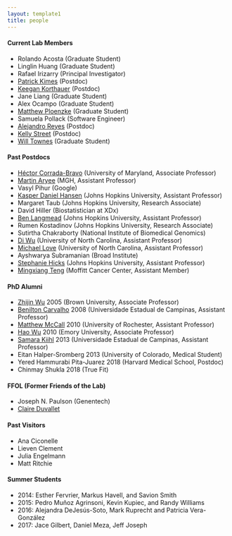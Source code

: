 ```yaml
---
layout: template1
title: people
---
```


#### Current Lab Members

- Rolando Acosta (Graduate Student)
- Linglin Huang (Graduate Student)
- Rafael Irizarry (Principal Investigator)
- [Patrick Kimes](http://pkimes.org/) (Postdoc)
- [Keegan Korthauer](http://kkorthauer.org/) (Postdoc)
- Jane Liang (Graduate Student)
- Alex Ocampo (Graduate Student)
- [Matthew Ploenzke](https://mploenzke.github.io/) (Graduate Student)
- Samuela Pollack (Software Engineer)
- [Alejandro Reyes](http://alejandroreyes.org/) (Postdoc)
- [Kelly Street](https://github.com/kstreet13/) (Postdoc)
- [Will Townes](https://willtownes.github.io/) (Graduate Student)

#### Past Postdocs

- [Héctor Corrada-Bravo](http://www.hcbravo.org/) (University of Maryland, Associate Professor)
- [Martin Aryee](http://aryee.mgh.harvard.edu/) (MGH, Assistant Professor)
- Vasyl Pihur (Google)
- [Kasper Daniel Hansen](https://www.hansenlab.org/) (Johns Hopkins University, Assistant Professor)
- Margaret Taub (Johns Hopkins University, Research Associate)
- David Hiller (Biostatistician at XDx)
- [Ben Langmead](http://www.langmead-lab.org/) (Johns Hopkins University, Assistant Professor)
- Rumen Kostadinov (Johns Hopkins University, Research Associate)
- Sutirtha Chakraborty (National Institute of Biomedical Genomics)
- [Di Wu](http://diwulab.web.unc.edu/) (University of North Carolina, Assistant Professor)
- [Michael Love](https://mikelove.github.io/) (University of North Carolina, Assistant Professor)
- Ayshwarya Subramanian (Broad Institute)
- [Stephanie Hicks](http://www.stephaniehicks.com/) (Johns Hopkins University, Assistant Professor)
- [Mingxiang Teng](https://tengmx.github.io/) (Moffitt Cancer Center, Assistant Member)

#### PhD Alumni

- [Zhijin Wu](http://www.stat.brown.edu/zwu/) 2005 (Brown University, Associate Professor)
- [Benilton Carvalho](https://scholar.google.com/citations?hl=es&user=44vQTS4AAAAJ) 2008 (Universidade Estadual de Campinas, Assistant Professor)
- [Matthew McCall](https://mnmccall.com/) 2010 (University of Rochester, Assistant Professor)
- [Hao Wu](http://www.haowulab.org/) 2010 (Emory University, Associate Professor)
- [Samara Kiihl](https://samarafk.github.io/) 2013 (Universidade Estadual de Campinas, Assistant Professor)
- Eitan Halper-Sromberg 2013 (University of Colorado, Medical Student)
- Yered Hammurabi Pita-Juarez 2018 (Harvard Medical School, Postdoc)
- Chinmay Shukla 2018 (True Fit)

#### FFOL (Former Friends of the Lab)

- Joseph N. Paulson (Genentech)
- [Claire Duvallet](https://cduvallet.github.io/)

#### Past Visitors 

- Ana Ciconelle
- Lieven Clement
- Julia Engelmann
- Matt Ritchie

#### Summer Students

- 2014: Esther Fervrier, Markus Havell, and  Savion Smith 
- 2015: Pedro Mu&ntilde;oz Agrinsoni, Kevin Kupiec, and Randy Williams 
- 2016: Alejandra DeJesús-Soto, Mark Ruprecht and Patricia Vera-González
- 2017: Jace Gilbert, Daniel Meza, Jeff Joseph
		  
